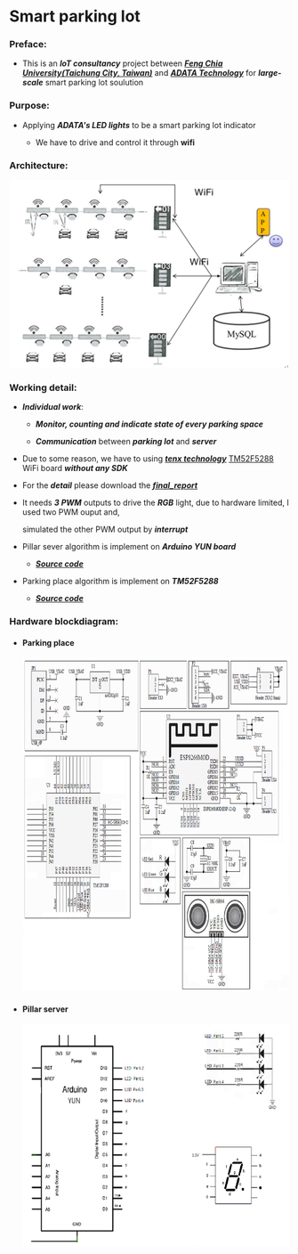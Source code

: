 # Smart parking lot

### Preface:

* This is an ***IoT consultancy*** project between ***[Feng Chia University(Taichung City, Taiwan)](http://www.fcu.edu.tw/wSite/mp?mp=1)*** and ***[ADATA Technology](https://www.adata.com/)*** for ***large-scale*** smart parking lot soulution

### Purpose:
  
* Applying ***ADATA's LED lights*** to be a smart parking lot indicator

  * We have to drive and control it through **wifi**

### Architecture:

![Architecture](/img/architecture.jpg)

### Working detail:

* ***Individual work***:

  * ***Monitor, counting  and indicate state of every parking space***
  
  * ***Communication*** between ***parking lot*** and ***server***

* Due to some reason, we have to using ***[tenx technology](https://www.tenx.com.tw/)*** [TM52F5288](https://www.tenx.com.tw/product_detail.aspx?ProductID=309) WiFi board ***without any SDK***

* For the ***detail*** please download the ***[final_report](https://github.com/ihunhh/Smart_parking_lot/raw/master/final_report.docx)***

* It needs ***3 PWM*** outputs to drive the ***RGB*** light, due to hardware limited, I used two PWM ouput and, 

  simulated the other PWM output by ***interrupt*** 

* Pillar sever algorithm is implement on ***Arduino YUN board***

  * ***[Source code](/project/Pillar_server/)***

* Parking place algorithm is implement on ***TM52F5288***

  * ***[Source code](/project/Parking_place/)***
 
  
### Hardware blockdiagram:

* #### Parking place

  <img src="/img/HWblockdiagram/HW_blockdiagram_PKP.png" height="600">

* #### Pillar server

  <img src="/img/HWblockdiagram/HW_diagram_Pillar.png" height="400">

 
 
 



  



